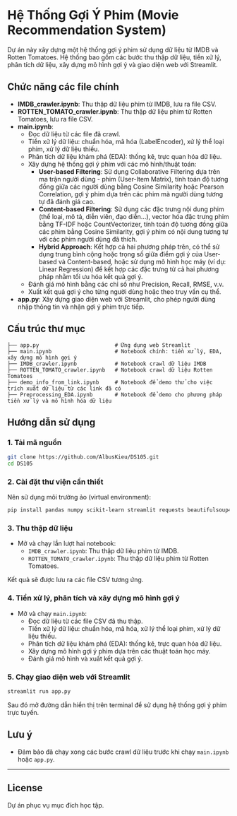 # Hệ Thống Gợi Ý Phim (Movie Recommendation System)

Dự án này xây dựng một hệ thống gợi ý phim sử dụng dữ liệu từ IMDB và Rotten Tomatoes. Hệ thống bao gồm các bước thu thập dữ liệu, tiền xử lý, phân tích dữ liệu, xây dựng mô hình gợi ý và giao diện web với Streamlit.


## Chức năng các file chính

- **IMDB_crawler.ipynb**: Thu thập dữ liệu phim từ IMDB, lưu ra file CSV.
- **ROTTEN_TOMATO_crawler.ipynb**: Thu thập dữ liệu phim từ Rotten Tomatoes, lưu ra file CSV.
- **main.ipynb**:
  - Đọc dữ liệu từ các file đã crawl.
  - Tiền xử lý dữ liệu: chuẩn hóa, mã hóa (LabelEncoder), xử lý thể loại phim, xử lý dữ liệu thiếu.
  - Phân tích dữ liệu khám phá (EDA): thống kê, trực quan hóa dữ liệu.
  - Xây dựng hệ thống gợi ý phim với các mô hình/thuật toán:
    - **User-based Filtering**: Sử dụng Collaborative Filtering dựa trên ma trận người dùng - phim (User-Item Matrix), tính toán độ tương đồng giữa các người dùng bằng Cosine Similarity hoặc Pearson Correlation, gợi ý phim dựa trên các phim mà người dùng tương tự đã đánh giá cao.
    - **Content-based Filtering**: Sử dụng các đặc trưng nội dung phim (thể loại, mô tả, diễn viên, đạo diễn...), vector hóa đặc trưng phim bằng TF-IDF hoặc CountVectorizer, tính toán độ tương đồng giữa các phim bằng Cosine Similarity, gợi ý phim có nội dung tương tự với các phim người dùng đã thích.
    - **Hybrid Approach**: Kết hợp cả hai phương pháp trên, có thể sử dụng trung bình cộng hoặc trọng số giữa điểm gợi ý của User-based và Content-based, hoặc sử dụng mô hình học máy (ví dụ: Linear Regression) để kết hợp các đặc trưng từ cả hai phương pháp nhằm tối ưu hóa kết quả gợi ý.
  - Đánh giá mô hình bằng các chỉ số như Precision, Recall, RMSE, v.v.
  - Xuất kết quả gợi ý cho từng người dùng hoặc theo truy vấn cụ thể.
- **app.py**: Xây dựng giao diện web với Streamlit, cho phép người dùng nhập thông tin và nhận gợi ý phim trực tiếp.

## Cấu trúc thư mục

```
├── app.py                        # Ứng dụng web Streamlit
├── main.ipynb                    # Notebook chính: tiền xử lý, EDA, xây dựng mô hình gợi ý
├── IMDB_crawler.ipynb            # Notebook crawl dữ liệu IMDB
├── ROTTEN_TOMATO_crawler.ipynb   # Notebook crawl dữ liệu Rotten Tomatoes
├── demo_info_from_link.ipynb     # Notebook để demo thử cho việc trích xuất dữ liệu từ các link đã có
├── Preprocessing_EDA.ipynb       # Notebook để demo cho phương pháp tiền xử lý và mô hình hóa dữ liệu
```

## Hướng dẫn sử dụng

### 1. Tải mã nguồn

```bash
git clone https://github.com/AlbusKieu/DS105.git
cd DS105
```

### 2. Cài đặt thư viện cần thiết

Nên sử dụng môi trường ảo (virtual environment):

```bash
pip install pandas numpy scikit-learn streamlit requests beautifulsoup4
```

### 3. Thu thập dữ liệu

- Mở và chạy lần lượt hai notebook:
  - `IMDB_crawler.ipynb`: Thu thập dữ liệu phim từ IMDB.
  - `ROTTEN_TOMATO_crawler.ipynb`: Thu thập dữ liệu phim từ Rotten Tomatoes.

Kết quả sẽ được lưu ra các file CSV tương ứng.

### 4. Tiền xử lý, phân tích và xây dựng mô hình gợi ý

- Mở và chạy `main.ipynb`:
  - Đọc dữ liệu từ các file CSV đã thu thập.
  - Tiền xử lý dữ liệu: chuẩn hóa, mã hóa, xử lý thể loại phim, xử lý dữ liệu thiếu.
  - Phân tích dữ liệu khám phá (EDA): thống kê, trực quan hóa dữ liệu.
  - Xây dựng mô hình gợi ý phim dựa trên các thuật toán học máy.
  - Đánh giá mô hình và xuất kết quả gợi ý.

### 5. Chạy giao diện web với Streamlit

```bash
streamlit run app.py
```

Sau đó mở đường dẫn hiển thị trên terminal để sử dụng hệ thống gợi ý phim trực tuyến.

## Lưu ý

- Đảm bảo đã chạy xong các bước crawl dữ liệu trước khi chạy `main.ipynb` hoặc `app.py`.
---

## License
Dự án phục vụ mục đích học tập.
